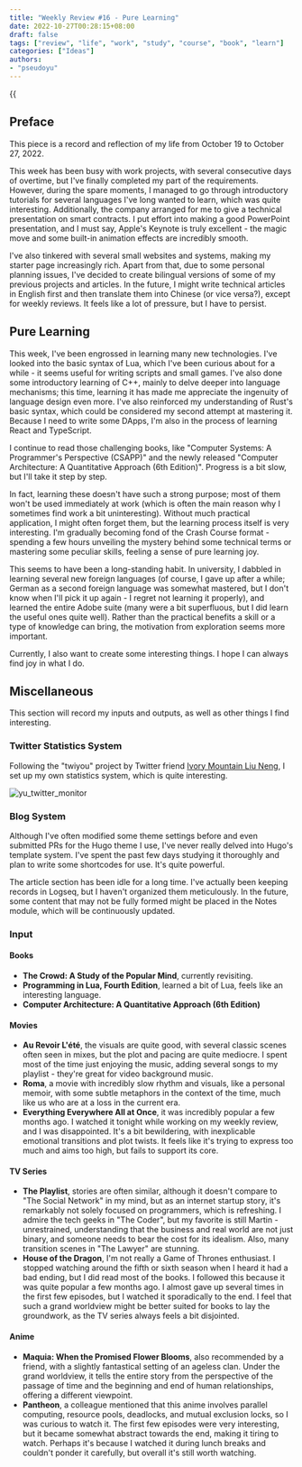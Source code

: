 ```yaml
---
title: "Weekly Review #16 - Pure Learning"
date: 2022-10-27T00:28:15+08:00
draft: false
tags: ["review", "life", "work", "study", "course", "book", "learn"]
categories: ["Ideas"]
authors:
- "pseudoyu"
---
```


{{<audio src="audios/here_after_us.mp3" caption="'Here After Us - Mayday'" >}}

## Preface

This piece is a record and reflection of my life from October 19 to October 27, 2022.

This week has been busy with work projects, with several consecutive days of overtime, but I've finally completed my part of the requirements. However, during the spare moments, I managed to go through introductory tutorials for several languages I've long wanted to learn, which was quite interesting. Additionally, the company arranged for me to give a technical presentation on smart contracts. I put effort into making a good PowerPoint presentation, and I must say, Apple's Keynote is truly excellent - the magic move and some built-in animation effects are incredibly smooth.

I've also tinkered with several small websites and systems, making my starter page increasingly rich. Apart from that, due to some personal planning issues, I've decided to create bilingual versions of some of my previous projects and articles. In the future, I might write technical articles in English first and then translate them into Chinese (or vice versa?), except for weekly reviews. It feels like a lot of pressure, but I have to persist.

## Pure Learning

This week, I've been engrossed in learning many new technologies. I've looked into the basic syntax of Lua, which I've been curious about for a while - it seems useful for writing scripts and small games. I've also done some introductory learning of C++, mainly to delve deeper into language mechanisms; this time, learning it has made me appreciate the ingenuity of language design even more. I've also reinforced my understanding of Rust's basic syntax, which could be considered my second attempt at mastering it. Because I need to write some DApps, I'm also in the process of learning React and TypeScript.

I continue to read those challenging books, like "Computer Systems: A Programmer's Perspective (CSAPP)" and the newly released "Computer Architecture: A Quantitative Approach (6th Edition)". Progress is a bit slow, but I'll take it step by step.

In fact, learning these doesn't have such a strong purpose; most of them won't be used immediately at work (which is often the main reason why I sometimes find work a bit uninteresting). Without much practical application, I might often forget them, but the learning process itself is very interesting. I'm gradually becoming fond of the Crash Course format - spending a few hours unveiling the mystery behind some technical terms or mastering some peculiar skills, feeling a sense of pure learning joy.

This seems to have been a long-standing habit. In university, I dabbled in learning several new foreign languages (of course, I gave up after a while; German as a second foreign language was somewhat mastered, but I don't know when I'll pick it up again - I regret not learning it properly), and learned the entire Adobe suite (many were a bit superfluous, but I did learn the useful ones quite well). Rather than the practical benefits a skill or a type of knowledge can bring, the motivation from exploration seems more important.

Currently, I also want to create some interesting things. I hope I can always find joy in what I do.

## Miscellaneous

This section will record my inputs and outputs, as well as other things I find interesting.

### Twitter Statistics System

Following the "twiyou" project by Twitter friend [Ivory Mountain Liu Neng](https://twitter.com/disksing), I set up my own statistics system, which is quite interesting.

![yu_twitter_monitor](https://image.pseudoyu.com/images/yu_twitter_monitor.png)

### Blog System

Although I've often modified some theme settings before and even submitted PRs for the Hugo theme I use, I've never really delved into Hugo's template system. I've spent the past few days studying it thoroughly and plan to write some shortcodes for use. It's quite powerful.

The article section has been idle for a long time. I've actually been keeping records in Logseq, but I haven't organized them meticulously. In the future, some content that may not be fully formed might be placed in the Notes module, which will be continuously updated.

### Input

#### Books

- **The Crowd: A Study of the Popular Mind**, currently revisiting.
- **Programming in Lua, Fourth Edition**, learned a bit of Lua, feels like an interesting language.
- **Computer Architecture: A Quantitative Approach (6th Edition)**

#### Movies

- **Au Revoir L'été**, the visuals are quite good, with several classic scenes often seen in mixes, but the plot and pacing are quite mediocre. I spent most of the time just enjoying the music, adding several songs to my playlist - they're great for video background music.
- **Roma**, a movie with incredibly slow rhythm and visuals, like a personal memoir, with some subtle metaphors in the context of the time, much like us who are at a loss in the current era.
- **Everything Everywhere All at Once**, it was incredibly popular a few months ago. I watched it tonight while working on my weekly review, and I was disappointed. It's a bit bewildering, with inexplicable emotional transitions and plot twists. It feels like it's trying to express too much and aims too high, but fails to support its core.

#### TV Series

- **The Playlist**, stories are often similar, although it doesn't compare to "The Social Network" in my mind, but as an internet startup story, it's remarkably not solely focused on programmers, which is refreshing. I admire the tech geeks in "The Coder", but my favorite is still Martin - unrestrained, understanding that the business and real world are not just binary, and someone needs to bear the cost for its idealism. Also, many transition scenes in "The Lawyer" are stunning.
- **House of the Dragon**, I'm not really a Game of Thrones enthusiast. I stopped watching around the fifth or sixth season when I heard it had a bad ending, but I did read most of the books. I followed this because it was quite popular a few months ago. I almost gave up several times in the first few episodes, but I watched it sporadically to the end. I feel that such a grand worldview might be better suited for books to lay the groundwork, as the TV series always feels a bit disjointed.

#### Anime

- **Maquia: When the Promised Flower Blooms**, also recommended by a friend, with a slightly fantastical setting of an ageless clan. Under the grand worldview, it tells the entire story from the perspective of the passage of time and the beginning and end of human relationships, offering a different viewpoint.
- **Pantheon**, a colleague mentioned that this anime involves parallel computing, resource pools, deadlocks, and mutual exclusion locks, so I was curious to watch it. The first few episodes were very interesting, but it became somewhat abstract towards the end, making it tiring to watch. Perhaps it's because I watched it during lunch breaks and couldn't ponder it carefully, but overall it's still worth watching.
